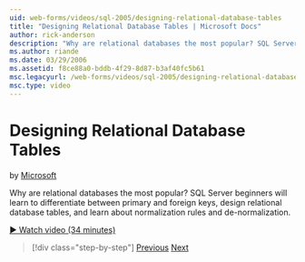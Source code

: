 ```yaml
---
uid: web-forms/videos/sql-2005/designing-relational-database-tables
title: "Designing Relational Database Tables | Microsoft Docs"
author: rick-anderson
description: "Why are relational databases the most popular? SQL Server beginners will learn to differentiate between primary and foreign keys, design relational database..."
ms.author: riande
ms.date: 03/29/2006
ms.assetid: f8ce88a0-bddb-4f29-8d87-b3af40fc5b61
msc.legacyurl: /web-forms/videos/sql-2005/designing-relational-database-tables
msc.type: video
---
```

# Designing Relational Database Tables

by [Microsoft](https://github.com/microsoft)

Why are relational databases the most popular? SQL Server beginners will learn to differentiate between primary and foreign keys, design relational database tables, and learn about normalization rules and de-normalization.

[&#9654; Watch video (34 minutes)](https://channel9.msdn.com/Blogs/ASP-NET-Site-Videos/designing-relational-database-tables)

> [!div class="step-by-step"]
> [Previous](more-about-column-data-types-and-other-properties.md)
> [Next](manipulating-database-data.md)

